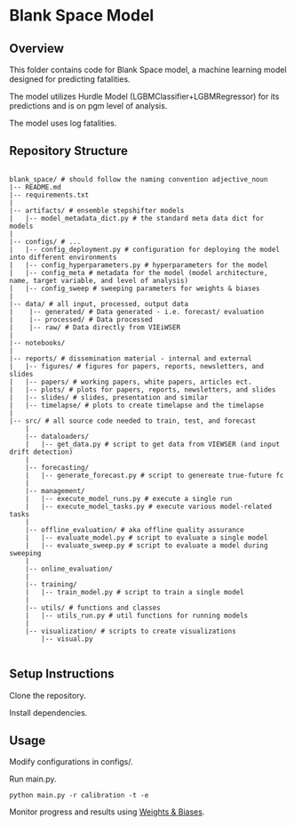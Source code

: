 # Blank Space Model
## Overview
This folder contains code for Blank Space model, a machine learning model designed for predicting fatalities. 

The model utilizes Hurdle Model (LGBMClassifier+LGBMRegressor) for its predictions and is on pgm level of analysis.

The model uses log fatalities.

## Repository Structure
```

blank_space/ # should follow the naming convention adjective_noun
|-- README.md
|-- requirements.txt
|
|-- artifacts/ # ensemble stepshifter models  
|   |-- model_metadata_dict.py # the standard meta data dict for models
|
|-- configs/ # ...
|   |-- config_deployment.py # configuration for deploying the model into different environments
|   |-- config_hyperparameters.py # hyperparameters for the model
|   |-- config_meta # metadata for the model (model architecture, name, target variable, and level of analysis)
|   |-- config_sweep # sweeping parameters for weights & biases
|
|-- data/ # all input, processed, output data
|    |-- generated/ # Data generated - i.e. forecast/ evaluation
|    |-- processed/ # Data processed
|    |-- raw/ # Data directly from VIEiWSER
|
|-- notebooks/
|
|-- reports/ # dissemination material - internal and external 
|   |-- figures/ # figures for papers, reports, newsletters, and slides 
|   |-- papers/ # working papers, white papers, articles ect.
|   |-- plots/ # plots for papers, reports, newsletters, and slides
|   |-- slides/ # slides, presentation and similar
|   |-- timelapse/ # plots to create timelapse and the timelapse
|
|-- src/ # all source code needed to train, test, and forecast
    |
    |-- dataloaders/ 
    |   |-- get_data.py # script to get data from VIEWSER (and input drift detection)
    |
    |-- forecasting/
    |   |-- generate_forecast.py # script to genereate true-future fc
    |
    |-- management/  
    |   |-- execute_model_runs.py # execute a single run
    |   |-- execute_model_tasks.py # execute various model-related tasks
    |
    |-- offline_evaluation/ # aka offline quality assurance
    |   |-- evaluate_model.py # script to evaluate a single model
    |   |-- evaluate_sweep.py # script to evaluate a model during sweeping
    |
    |-- online_evaluation/
    |
    |-- training/
    |   |-- train_model.py # script to train a single model
    |
    |-- utils/ # functions and classes 
    |   |-- utils_run.py # util functions for running models
    | 
    |-- visualization/ # scripts to create visualizations
        |-- visual.py 


```

## Setup Instructions
Clone the repository.

Install dependencies.

## Usage
Modify configurations in configs/.

Run main.py.

```
python main.py -r calibration -t -e
```

Monitor progress and results using [Weights & Biases](https://wandb.ai/views_pipeline/blank_space).